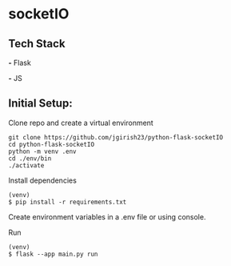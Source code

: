 # socketIO


## Tech Stack

**-** Flask

**-** JS




## Initial Setup:

Clone repo and create a virtual environment

```
git clone https://github.com/jgirish23/python-flask-socketIO
cd python-flask-socketIO
python -m venv .env
cd ./env/bin
./activate
```

Install dependencies

```
(venv)
$ pip install -r requirements.txt
```

Create environment variables in a .env file
or using console.

Run

```
(venv)
$ flask --app main.py run
```
